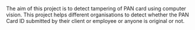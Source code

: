 The aim of this project is to detect tampering of PAN card using computer vision. This project helps different organisations to detect whether the PAN Card ID submitted by their client or employee or anyone is original or not.
